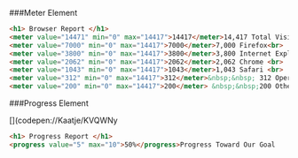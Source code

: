 ###Meter Element

[](codepen://Kaatje/MKQpeV)

```html
<h1> Browser Report </h1>
<meter value="14471" min="0" max="14417">14417</meter>14,417 Total Visits <br>
<meter value="7000" min="0" max="14417">7000</meter>7,000 Firefox<br>
<meter value="3800" min="0" max="14417">3800</meter>3,800 Internet Explorer <br>
<meter value="2062" min="0" max="14417">2062</meter>2,062 Chrome <br>
<meter value="1043" min="0" max="14417">1043</meter>1,043 Safari <br>
<meter value="312" min="0" max="14417">312</meter>&nbsp;&nbsp; 312 Opera <br>
<meter value="200" min="0" max="14417">200</meter> &nbsp;&nbsp;200 Other <br>
```

###Progress Element

[](codepen://Kaatje/KVQWNy

```html
<h1> Progress Report </h1>
<progress value="5" max="10">50%</progress>Progress Toward Our Goal
```
